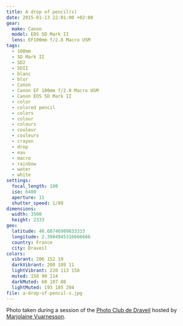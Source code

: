 ```yaml
---
title: A drop of pencil(s)
date: 2015-01-13 22:01:00 +02:00
gear:
  make: Canon
  model: EOS 5D Mark II
  lens: EF100mm f/2.8 Macro USM
tags:
  - 100mm
  - 5D Mark II
  - 5D2
  - 5DII
  - blanc
  - blur
  - Canon
  - Canon EF 100mm f/2.8 Macro USM
  - Canon EOS 5D Mark II
  - color
  - colored pencil
  - colors
  - colour
  - colours
  - couleur
  - couleurs
  - crayon
  - drop
  - eau
  - macro
  - rainbow
  - water
  - white
settings:
  focal_length: 100
  iso: 6400
  aperture: 11
  shutter_speed: 1/80
dimensions:
  width: 3500
  height: 2333
geo:
  latitude: 48.68746989833333
  longitude: 2.3984945316666666
  country: France
  city: Draveil
colors:
  vibrant: 206 152 19
  darkVibrant: 200 189 11
  lightVibrant: 220 113 158
  muted: 158 90 114
  darkMuted: 60 107 88
  lightMuted: 193 185 204
file: a-drop-of-pencil-s.jpg
---
```


Photo taken during a session of the <a href="https://photo-club-draveil.fr/">Photo Club de Draveil</a> hosted by <a href="https://www.facebook.com/MVuarnesson">Marjolaine Vuarnesson</a>.

